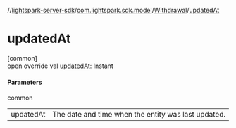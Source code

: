 //[lightspark-server-sdk](../../../index.md)/[com.lightspark.sdk.model](../index.md)/[Withdrawal](index.md)/[updatedAt](updated-at.md)

# updatedAt

[common]\
open override val [updatedAt](updated-at.md): Instant

#### Parameters

common

| | |
|---|---|
| updatedAt | The date and time when the entity was last updated. |
